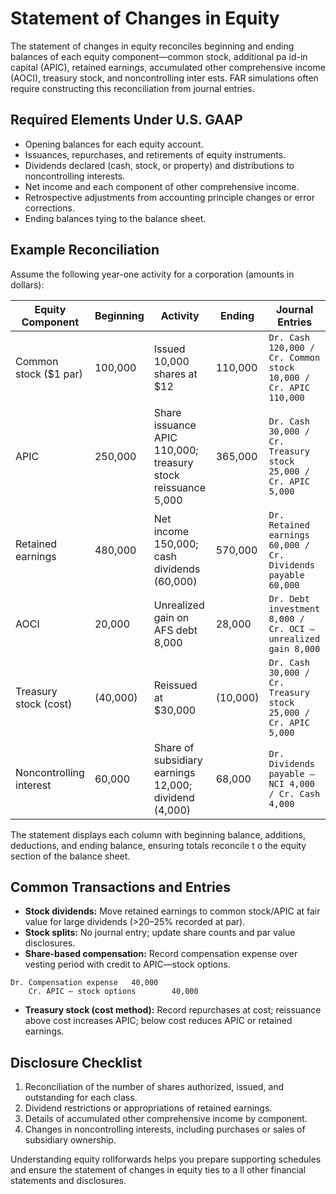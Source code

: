 # Statement of Changes in Equity

The statement of changes in equity reconciles beginning and ending balances of each equity component—common stock, additional pa
id-in capital (APIC), retained earnings, accumulated other comprehensive income (AOCI), treasury stock, and noncontrolling inter
ests. FAR simulations often require constructing this reconciliation from journal entries.

## Required Elements Under U.S. GAAP

- Opening balances for each equity account.
- Issuances, repurchases, and retirements of equity instruments.
- Dividends declared (cash, stock, or property) and distributions to noncontrolling interests.
- Net income and each component of other comprehensive income.
- Retrospective adjustments from accounting principle changes or error corrections.
- Ending balances tying to the balance sheet.

## Example Reconciliation

Assume the following year-one activity for a corporation (amounts in dollars):

| Equity Component | Beginning | Activity | Ending | Journal Entries |
| --- | --- | --- | --- | --- |
| Common stock ($1 par) | 100,000 | Issued 10,000 shares at $12 | 110,000 | `Dr. Cash 120,000 / Cr. Common stock 10,000 / Cr. APIC 110,000` |
| APIC | 250,000 | Share issuance APIC 110,000; treasury stock reissuance 5,000 | 365,000 | `Dr. Cash 30,000 / Cr. Treasury stock 25,000 / Cr. APIC 5,000` |
| Retained earnings | 480,000 | Net income 150,000; cash dividends (60,000) | 570,000 | `Dr. Retained earnings 60,000 / Cr. Dividends payable 60,000` |
| AOCI | 20,000 | Unrealized gain on AFS debt 8,000 | 28,000 | `Dr. Debt investment 8,000 / Cr. OCI – unrealized gain 8,000` |
| Treasury stock (cost) | (40,000) | Reissued at $30,000 | (10,000) | `Dr. Cash 30,000 / Cr. Treasury stock 25,000 / Cr. APIC 5,000` |
| Noncontrolling interest | 60,000 | Share of subsidiary earnings 12,000; dividend (4,000) | 68,000 | `Dr. Dividends payable – NCI 4,000 / Cr. Cash 4,000` |

The statement displays each column with beginning balance, additions, deductions, and ending balance, ensuring totals reconcile t
o the equity section of the balance sheet.

## Common Transactions and Entries

- **Stock dividends:** Move retained earnings to common stock/APIC at fair value for large dividends (>20–25% recorded at par).
- **Stock splits:** No journal entry; update share counts and par value disclosures.
- **Share-based compensation:** Record compensation expense over vesting period with credit to APIC—stock options.

```text
Dr. Compensation expense   40,000
    Cr. APIC – stock options        40,000
```

- **Treasury stock (cost method):** Record repurchases at cost; reissuance above cost increases APIC; below cost reduces APIC or
 retained earnings.

## Disclosure Checklist

1. Reconciliation of the number of shares authorized, issued, and outstanding for each class.
2. Dividend restrictions or appropriations of retained earnings.
3. Details of accumulated other comprehensive income by component.
4. Changes in noncontrolling interests, including purchases or sales of subsidiary ownership.

Understanding equity rollforwards helps you prepare supporting schedules and ensure the statement of changes in equity ties to a
ll other financial statements and disclosures.
